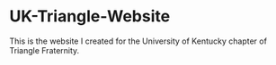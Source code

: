 # UK-Triangle-Website
This is the website I created for the University of Kentucky chapter of Triangle Fraternity.
